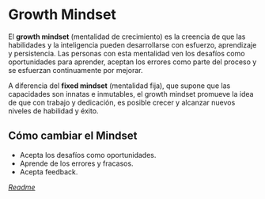 # Growth Mindset


El **growth mindset** (mentalidad de crecimiento) es la creencia de que las habilidades y la inteligencia pueden desarrollarse con esfuerzo, aprendizaje y persistencia. Las personas con esta mentalidad ven los desafíos como oportunidades para aprender, aceptan los errores como parte del proceso y se esfuerzan continuamente por mejorar. 

A diferencia del **fixed mindset** (mentalidad fija), que supone que las capacidades son innatas e inmutables, el growth mindset promueve la idea de que con trabajo y dedicación, es posible crecer y alcanzar nuevos niveles de habilidad y éxito.

## Cómo cambiar el Mindset

- Acepta los desafíos como oportunidades.
- Aprende de los errores y fracasos.
- Acepta feedback.

*[Readme](./README.md)*
